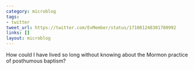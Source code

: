 ```yaml
---
category: microblog
tags:
- twitter
tweet_url: https://twitter.com/ExMember/status/171081248301780992
links: []
layout: microblog
---
```

How could I have lived so long without knowing about the Mormon practice of posthumous baptism?
